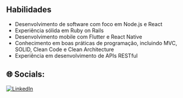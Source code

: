 ## Habilidades

- Desenvolvimento de software com foco em Node.js e React
- Experiência sólida em Ruby on Rails
- Desenvolvimento mobile com Flutter e React Native
- Conhecimento em boas práticas de programação, incluindo MVC, SOLID, Clean Code e Clean Architecture
- Experiência em desenvolvimento de APIs RESTful

## 🌐 Socials:
[![LinkedIn](https://img.shields.io/badge/LinkedIn-%230077B5.svg?logo=linkedin&logoColor=white)](https://www.linkedin.com/in/f%C3%A1bio-souza-b223601a3/) 

